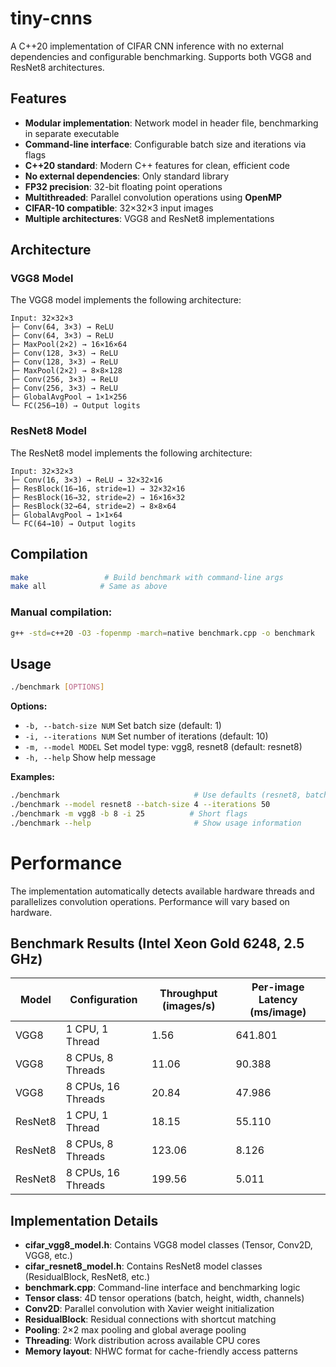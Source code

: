 # tiny-cnns

A C++20 implementation of CIFAR CNN inference with no external dependencies and configurable benchmarking. Supports both VGG8 and ResNet8 architectures.

## Features

- **Modular implementation**: Network model in header file, benchmarking in separate executable
- **Command-line interface**: Configurable batch size and iterations via flags
- **C++20 standard**: Modern C++ features for clean, efficient code
- **No external dependencies**: Only standard library
- **FP32 precision**: 32-bit floating point operations
- **Multithreaded**: Parallel convolution operations using **OpenMP**
- **CIFAR-10 compatible**: 32×32×3 input images
- **Multiple architectures**: VGG8 and ResNet8 implementations

## Architecture

### VGG8 Model
The VGG8 model implements the following architecture:
```
Input: 32×32×3
├─ Conv(64, 3×3) → ReLU
├─ Conv(64, 3×3) → ReLU
├─ MaxPool(2×2) → 16×16×64
├─ Conv(128, 3×3) → ReLU
├─ Conv(128, 3×3) → ReLU
├─ MaxPool(2×2) → 8×8×128
├─ Conv(256, 3×3) → ReLU
├─ Conv(256, 3×3) → ReLU
├─ GlobalAvgPool → 1×1×256
└─ FC(256→10) → Output logits
```

### ResNet8 Model
The ResNet8 model implements the following architecture:
```
Input: 32×32×3
├─ Conv(16, 3×3) → ReLU → 32×32×16
├─ ResBlock(16→16, stride=1) → 32×32×16
├─ ResBlock(16→32, stride=2) → 16×16×32
├─ ResBlock(32→64, stride=2) → 8×8×64
├─ GlobalAvgPool → 1×1×64
└─ FC(64→10) → Output logits
```

## Compilation

```bash
make                 # Build benchmark with command-line args
make all            # Same as above
```

### Manual compilation:
```bash
g++ -std=c++20 -O3 -fopenmp -march=native benchmark.cpp -o benchmark
```

## Usage

```bash
./benchmark [OPTIONS]
```

**Options:**
- `-b, --batch-size NUM`    Set batch size (default: 1)
- `-i, --iterations NUM`    Set number of iterations (default: 10)
- `-m, --model MODEL`       Set model type: vgg8, resnet8 (default: resnet8)
- `-h, --help`              Show help message

**Examples:**
```bash
./benchmark                              # Use defaults (resnet8, batch=1, iterations=10)
./benchmark --model resnet8 --batch-size 4 --iterations 50
./benchmark -m vgg8 -b 8 -i 25          # Short flags
./benchmark --help                       # Show usage information
```

# Performance

The implementation automatically detects available hardware threads and parallelizes convolution operations. Performance will vary based on hardware.  

## Benchmark Results (Intel Xeon Gold 6248, 2.5 GHz)

| Model   | Configuration     | Throughput (images/s) | Per-image Latency (ms/image) |
|---------|-------------------|------------------------|-------------------------------|
| VGG8    | 1 CPU, 1 Thread   | 1.56                   | 641.801                       |
| VGG8    | 8 CPUs, 8 Threads | 11.06                  | 90.388                        |
| VGG8    | 8 CPUs, 16 Threads| 20.84                  | 47.986                        |
| ResNet8 | 1 CPU, 1 Thread   | 18.15                  | 55.110                        |
| ResNet8 | 8 CPUs, 8 Threads | 123.06                 | 8.126                         |
| ResNet8 | 8 CPUs, 16 Threads| 199.56                 | 5.011                         |

## Implementation Details

- **cifar_vgg8_model.h**: Contains VGG8 model classes (Tensor, Conv2D, VGG8, etc.)
- **cifar_resnet8_model.h**: Contains ResNet8 model classes (ResidualBlock, ResNet8, etc.)
- **benchmark.cpp**: Command-line interface and benchmarking logic
- **Tensor class**: 4D tensor operations (batch, height, width, channels)
- **Conv2D**: Parallel convolution with Xavier weight initialization
- **ResidualBlock**: Residual connections with shortcut matching
- **Pooling**: 2×2 max pooling and global average pooling
- **Threading**: Work distribution across available CPU cores
- **Memory layout**: NHWC format for cache-friendly access patterns